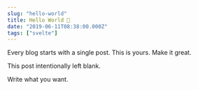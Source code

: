```yaml
---
slug: "hello-world"
title: Hello World 👋
date: "2019-06-11T08:38:00.000Z"
tags: ["svelte"]
---
```


Every blog starts with a single post. This is yours. Make it great.

<!-- more -->

This post intentionally left blank.

Write what you want.
